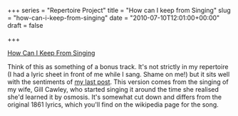 +++
series = "Repertoire Project"
title = "How can I keep from Singing"
slug = "how-can-i-keep-from-singing"
date = "2010-07-10T12:01:00+00:00"
draft = false

+++

<p>
<a class="embed" href="http://soundcloud.com/pdcawley/how-can-i-keep-from-singing">How Can I Keep From Singing</a>

</p>
<p>
Think of this as something of a bonus track. It's not strictly in my repertoire (I had a lyric sheet in front of me while I sang. Shame on me!) but it sits well with the sentiments of <a href="http://www.bofh.org.uk/2010/07/10/rules-of-engagement">my last post</a>.
This version comes from the singing of my wife, Gill Cawley, who started singing it around the time she realised she'd learned it by osmosis. It's somewhat cut down and differs from the original 1861 lyrics, which you'll find on the wikipedia page for the song.

</p>

